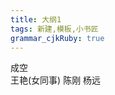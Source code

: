 ```yaml
---
title: 大纲1
tags: 新建,模板,小书匠
grammar_cjkRuby: true
---
```


成空   
王艳(女同事)
陈刚
杨远
                                    
									
									 